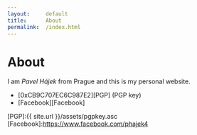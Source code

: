 ```yaml
---
layout:     default
title:      About
permalink:  /index.html
---
```

# About

I am *Pavel Hájek* from Prague and this is my personal website.

* [0xCB9C707EC6C987E2][PGP] (PGP key)
* [Facebook][Facebook]

[PGP]:{{ site.url }}/assets/pgpkey.asc
[Facebook]:https://www.facebook.com/phajek4





